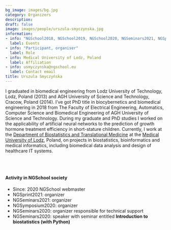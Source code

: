 ```yaml
---
bg_image: images/bg.jpg
category: Organizers
description: 
draft: false
image: images/people/urszula-smyczynska.jpg
information:
- info: "NGSchool2018, NGSchool2019, NGSchool2020, NGSeminars2021, NGSprint2021, NGSchool2022"
  label: Events
- info: "Participant, organiser"
  label: Role
- info: Medical University of Lodz, Poland
  label: Affiliation
- info: usmyczynska@ngschool.eu
  label: Contact email
title: Urszula Smyczyńska
---
```


I graduated in biomedical engineering from Lodz University of Technology, Lodz, Poland (2013) and AGH University of Science and Technology, Cracow, Poland (2014). I’ve got  PhD title in biocybernetics and biomedical engineering in 2018 from The Faculty of Electrical Engineering, Automatics, Computer Science and Biomedical Engineering of AGH University of Science and Technology. During my graduate and PhD studies I worked on the applicability of artificial neural networks to the prediction of growth hormone treatment efficiency in short-stature children.
Currently, I work at the [Department of Biostatistics and Translational Medicine](https://biostat.umed.pl) at the [Medical University of Lodz](https://en.umed.pl/), Poland, on projects in biostatistics, bioinformatics and medical informatics, including biomedical data analysis and design of healthcare IT systems.     

<br>&nbsp;
<br>

#### Activity in NGSchool society
* Since: 2020 NGSchool webmaster
* NGSprint2021: organizer
* NGSeminars2021: organizer
* NGSymposium2020: organizer
* NGSeminars2020: organizer responsible for technical support
* NGSeminars2020: speaker with seminar entitled **Introduction to biostatistics (with Python)**